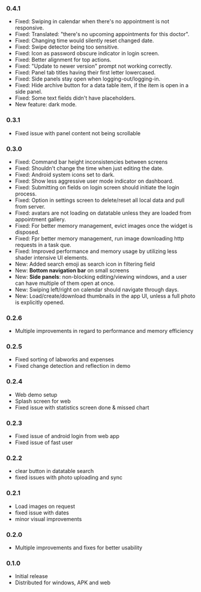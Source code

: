 ### ____0.4.1____

-   Fixed: Swiping in calendar when there's no appointment is not responsive.
-   Fixed: Translated: "there's no upcoming appointments for this doctor".
-   Fixed: Changing time would silently reset changed date.
-   Fixed: Swipe detector being too sensitive.
-   Fixed: Icon as password obscure indicator in login screen.
-   Fixed: Better alignment for top actions.
-   Fixed: "Update to newer version" prompt not working correctly.
-   Fixed: Panel tab titles having their first letter lowercased.
-   Fixed: Side panels stay open when logging-out/logging-in.
-   Fixed: Hide archive button for a data table item, if the item is open in a side panel.
-   Fixed: Some text fields didn't have placeholders.
-   New feature: dark mode.

### ____0.3.1____

-   Fixed issue with panel content not being scrollable

### ____0.3.0____

-   Fixed: Command bar height inconsistencies between screens
-   Fixed: Shouldn't change the time when just editing the date.
-   Fixed: Android system icons set to dark.
-   Fixed: Show less aggressive user mode indicator on dashboard.
-   Fixed: Submitting on fields on login screen should initiate the login process.
-   Fixed: Option in settings screen to delete/reset all local data and pull from server.
-   Fixed: avatars are not loading on datatable unless they are loaded from appointment gallery.
-   Fixed: For better memory management, evict images once the widget is disposed.
-   Fixed: Fpr better memory management, run image downloading http requests in a task que.
-   Fixed: Improved performance and memory usage by utilizing less shader intensive UI elements.
-   New: Added search emoji as search icon in filtering field
-   New: __Bottom navigation bar__ on small screens
-   New: __Side panels__: non-blocking editing/viewing windows, and a user can have multiple of them open at once.
-   New: Swiping left/right on calendar should navigate through days.
-   New: Load/create/download thumbnails in the app UI, unless a full photo is explicitly opened.

### ____0.2.6____

-   Multiple improvements in regard to performance and memory efficiency


### ____0.2.5____

-   Fixed sorting of labworks and expenses
-   Fixed change detection and reflection in demo


### ____0.2.4____

-   Web demo setup
-   Splash screen for web
-   Fixed issue with statistics screen done & missed chart


### ____0.2.3____

-   Fixed issue of android login from web app
-   Fixed issue of fast user


### ____0.2.2____

-   clear button in datatable search
-   fixed issues with photo uploading and sync


### ____0.2.1____

-   Load images on request
-   fixed issue with dates
-   minor visual improvements


### ____0.2.0____

-   Multiple improvements and fixes for better usability


### ____0.1.0____

-   Initial release
-   Distributed for windows, APK and web

